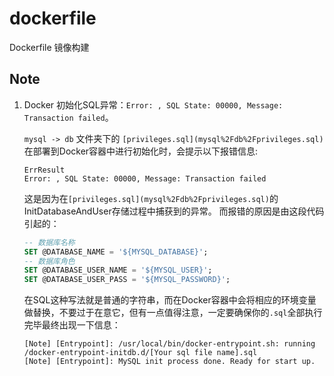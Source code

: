 # dockerfile
Dockerfile 镜像构建

## Note 

1. Docker 初始化SQL异常：`Error: , SQL State: 00000, Message: Transaction failed`。

    `mysql -> db` 文件夹下的 `[privileges.sql](mysql%2Fdb%2Fprivileges.sql)` 在部署到Docker容器中进行初始化时，会提示以下报错信息:
    ```shell
    ErrResult
    Error: , SQL State: 00000, Message: Transaction failed
    ```
    这是因为在`[privileges.sql](mysql%2Fdb%2Fprivileges.sql)`的InitDatabaseAndUser存储过程中捕获到的异常。
    而报错的原因是由这段代码引起的：
    ```sql
    -- 数据库名称
    SET @DATABASE_NAME = '${MYSQL_DATABASE}';
    -- 数据库角色
    SET @DATABASE_USER_NAME = '${MYSQL_USER}';
    SET @DATABASE_USER_PASS = '${MYSQL_PASSWORD}';
    ```
    在SQL这种写法就是普通的字符串，而在Docker容器中会将相应的环境变量做替换，不要过于在意它，但有一点值得注意，一定要确保你的`.sql`全部执行完毕最终出现一下信息：
    ```shell
    [Note] [Entrypoint]: /usr/local/bin/docker-entrypoint.sh: running /docker-entrypoint-initdb.d/[Your sql file name].sql
    [Note] [Entrypoint]: MySQL init process done. Ready for start up.
    ```
